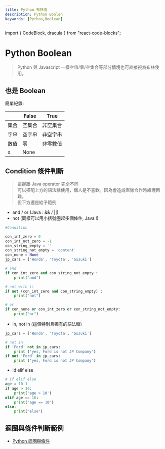 ```yaml
---
title: Python 布林值
description: Python Boolen
keywords: [Python,Boolean]
---
```

import { CodeBlock, dracula  } from "react-code-blocks";

# Python Boolean 

> Python 與 Javascript 一樣空值/零/空集合等部分情境也可直接視為布林使用。


## 也是 Boolean
簡單紀錄: 

|     | False                         |True                         |
|-----|-------------------------------|-----------------------------|
| 集合 | 空集合 |  非空集合        |
| 字串 | 空字串 |  非空字串        |
| 數值 |   零  | 非零數值          |
|  x  | None |   |


## Condition 條件判斷
> 這邊跟 Java operator 完全不同  
> 可以搭配上方的語法糖使用，個人是不喜歡。因為會造成團隊合作時維護困難。  
> 但下方還是給予範例  

* and / or (Java : && / ||)
* not (同樣可以用小括號圈起多個條件, Java !)

```python 
#Condition

con_int_zero = 0
con_int_not_zero = -1
con_string_empty = ''
con_string_not_empty = 'content'
con_none = None
jp_cars = ['Honda', 'Toyota', 'Suzuki']

# and
if con_int_zero and con_string_not_empty :
    print("and")

# not with ()
if not (con_int_zero and con_string_empty) :
    print("not")

# or
if con_none or con_int_zero or con_string_not_empty:
    print("or")
```

* in,  not in (這個特別且獨有的語法糖)

```python 
jp_cars = ['Honda', 'Toyota', 'Suzuki']

# not in 
if 'Ford' not in jp_cars:
    print ("yes, Ford is not JP Company")
if not 'Ford' in jp_cars:
    print ("yes, Ford is not JP Company")
```

* id elif else

```python
# if elif else
age = 10.1
if age > 10:
    print('age > 10')
elif age == 10:
    print("age == 10")
else:
    print("else")
```


## 迴圈與條件判斷範例
* [Python 迴圈與條件](./Python_Loop_Condition)